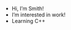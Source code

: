 - Hi, I’m Smith!
- I’m interested in work!
- Learning C++

<!---
geosmith45/geosmith45 is a ✨ special ✨ repository because its `README.md` (this file) appears on your GitHub profile.
You can click the Preview link to take a look at your changes.
--->
